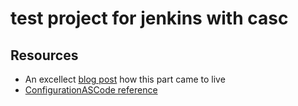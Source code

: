 test project for jenkins with casc
==================================


## Resources 

* An excellect [blog post](https://www.digitalocean.com/community/tutorials/how-to-automate-jenkins-setup-with-docker-and-jenkins-configuration-as-code) how this part came to live
* [ConfigurationASCode reference](http://ci.firmenessen.de/configuration-as-code/reference)